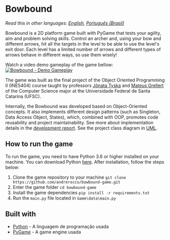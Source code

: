# Bowbound

_Read this in other languages: [English](./README.md), [Português (Brasil)](./README.pt-BR.md)_

Bowbound is a 2D platform game built with PyGame that tests your agility, aim and problem solving skills. Control an archer and, using your bow and different arrows, hit all the targets in the level to be able to use the level's exit door. Each level has a limited number of arrows and different types of arrows behave in different ways, so use them wisely!

Watch a video demo gameplay of the game bellow:
[![Bowbound - Demo Gameplay](https://i.ibb.co/4NmXSgG/maxresdefault.jpg)](https://www.youtube.com/watch?v=VmcU-zHWFkY "Bowbound - Demo Gameplay")

The game was built as the final project of the Object Oriented Programming II (INE5404) course taught by professors [Jônata Tyska](https://www.linkedin.com/in/jonata-tyska-phd/) and [Mateus Grellert](https://www.linkedin.com/in/mateus-grellert-29503356/) of the Computer Science major at the Universidade Federal de Santa Catarina (UFSC).

Internally, the Bowbound was developed based on Object-Oriented concepts. It also implements different design patterns (such as Singleton, Data Access Object, States), which, combined with OOP, promotes code reusability and project maintainability. See more about implementation details in the [development report](./UML/Relat%C3%B3rio%20de%20Desenvolvimento.pdf). See the project class diagram in [UML](./UML/Diagrama%20de%20Classes.pdf).

## How to run the game

To run the game, you need to have Python 3.6 or higher installed on your machine. You can download Python [here](https://www.python.org/downloads/). After installation, follow the steps below:

1. Clone the game repository to your machine `git clone https://github.com/andrerocco/bowbound-game.git`
2. Enter the game folder `cd bowbound-game`
3. Install the game dependencies `pip install -r requirements.txt`
4. Run the `main.py` file located in `Game\data\main.py`

## Built with

- [Python](https://www.python.org/) - A linguagem de programação usada
- [PyGame](https://www.pygame.org/news) - A game engine usada